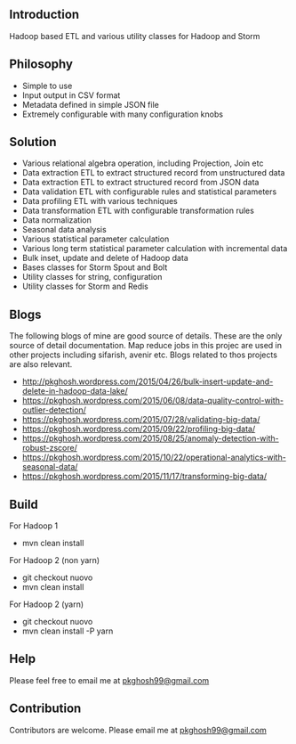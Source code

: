 ## Introduction
Hadoop based ETL and various utility classes for Hadoop and Storm

## Philosophy
* Simple to use
* Input output in CSV format
* Metadata defined in simple JSON file
* Extremely configurable with many configuration knobs

## Solution
* Various relational algebra operation, including Projection, Join etc
* Data extraction ETL to extract structured record from unstructured data
* Data extraction ETL to extract structured record from JSON data
* Data validation ETL with configurable rules and statistical parameters 
* Data profiling ETL with various techniques
* Data transformation ETL with configurable transformation rules
* Data normalization
* Seasonal data analysis
* Various statistical parameter  calculation 
* Various long term statistical parameter calculation with incremental data  
* Bulk inset, update and delete of Hadoop data
* Bases classes for Storm Spout and Bolt
* Utility classes for string, configuration
* Utility classes for Storm and Redis

## Blogs
The following blogs of mine are good source of details. These are the only source
of detail documentation. Map reduce jobs in this projec are used in other projects
including sifarish, avenir etc. Blogs related to thos projects are also relevant.

* http://pkghosh.wordpress.com/2015/04/26/bulk-insert-update-and-delete-in-hadoop-data-lake/
* https://pkghosh.wordpress.com/2015/06/08/data-quality-control-with-outlier-detection/
* https://pkghosh.wordpress.com/2015/07/28/validating-big-data/
* https://pkghosh.wordpress.com/2015/09/22/profiling-big-data/
* https://pkghosh.wordpress.com/2015/08/25/anomaly-detection-with-robust-zscore/
* https://pkghosh.wordpress.com/2015/10/22/operational-analytics-with-seasonal-data/
* https://pkghosh.wordpress.com/2015/11/17/transforming-big-data/


## Build
For Hadoop 1
* mvn clean install

For Hadoop 2 (non yarn)
* git checkout nuovo
* mvn clean install

For Hadoop 2 (yarn)
* git checkout nuovo
* mvn clean install -P yarn

## Help
Please feel free to email me at pkghosh99@gmail.com

## Contribution
Contributors are welcome. Please email me at pkghosh99@gmail.com

